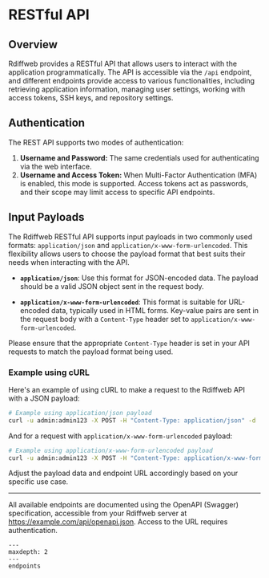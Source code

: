 # RESTful API

## Overview

Rdiffweb provides a RESTful API that allows users to interact with the application programmatically. The API is accessible via the `/api` endpoint, and different endpoints provide access to various functionalities, including retrieving application information, managing user settings, working with access tokens, SSH keys, and repository settings.

## Authentication

The REST API supports two modes of authentication:

1. **Username and Password:** The same credentials used for authenticating via the web interface.
2. **Username and Access Token:** When Multi-Factor Authentication (MFA) is enabled, this mode is supported. Access tokens act as passwords, and their scope may limit access to specific API endpoints.

## Input Payloads

The Rdiffweb RESTful API supports input payloads in two commonly used formats: `application/json` and `application/x-www-form-urlencoded`. This flexibility allows users to choose the payload format that best suits their needs when interacting with the API.

- **`application/json`**: Use this format for JSON-encoded data. The payload should be a valid JSON object sent in the request body.

- **`application/x-www-form-urlencoded`**: This format is suitable for URL-encoded data, typically used in HTML forms. Key-value pairs are sent in the request body with a `Content-Type` header set to `application/x-www-form-urlencoded`.

Please ensure that the appropriate `Content-Type` header is set in your API requests to match the payload format being used.

### Example using cURL

Here's an example of using cURL to make a request to the Rdiffweb API with a JSON payload:

```bash
# Example using application/json payload
curl -u admin:admin123 -X POST -H "Content-Type: application/json" -d '{"fullname": "John Doe", "email": "john@example.com", "lang": "en", "report_time_range": "30"}' https://example.com/api/currentuser
```

And for a request with `application/x-www-form-urlencoded` payload:

```bash
# Example using application/x-www-form-urlencoded payload
curl -u admin:admin123 -X POST -H "Content-Type: application/x-www-form-urlencoded" -d 'fullname=John%20Doe&email=john@example.com&lang=en&report_time_range=30' https://example.com/api/currentuser
```

Adjust the payload data and endpoint URL accordingly based on your specific use case.

---

All available endpoints are documented using the OpenAPI (Swagger) specification, accessible from your Rdiffweb server at https://example.com/api/openapi.json. Access to the URL requires authentication.

```{toctree}
---
maxdepth: 2
---
endpoints
```
